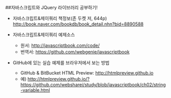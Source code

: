 ##자바스크립트와 JQuery 라이브러리 공부하기!

* 자바스크립트&제이쿼리 책정보(존 두켓 저, 644p)<br>
  http://book.naver.com/bookdb/book_detail.nhn?bid=8890588

* 자바스크립트&제이쿼리 예제소스<br>
  - 원서: http://javascriptbook.com/code/
  - 번역서: https://github.com/webgenie/javascriptbook

* GitHub에 있는 실습 예제를 브라우저에서 보는 방법<br>
  - GitHub & BitBucket HTML Preview: http://htmlpreview.github.io<br>
  - 예) http://htmlpreview.github.io/?https://github.com/websharei/study/blob/javascriptbook/ch02/string-variable.html
